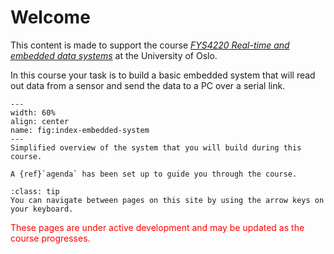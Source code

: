 # Welcome 
<!--Real-time and embedded data systems
-->

This content is made to support the course [*FYS4220 Real-time and embedded data systems*](https://www.uio.no/studier/emner/matnat/fys/FYS4220/index-eng.html) at the University of Oslo.

In this course your task is to build a basic embedded system that will read out data from a sensor and send the data to a PC over a serial link. 

<!--
```{figure} ./images/fys4220_logo.png
```
-->

```{figure} ./graphics/project_embedded_system.png
---
width: 60%
align: center
name: fig:index-embedded-system
---
Simplified overview of the system that you will build during this course. 
```

```{admonition} Weekly agenda!
A {ref}`agenda` has been set up to guide you through the course.
```

```{admonition} Tip!
:class: tip
You can navigate between pages on this site by using the arrow keys on your keyboard.
```

<font color='red'>These pages are under active development and may be updated as the course progresses.</font>
   
